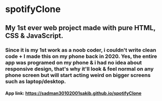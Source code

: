 # spotifyClone
## My 1st ever web project made with pure HTML, CSS & JavaScript.
### Since it is my 1st work as a noob coder, i couldn't write clean code + I made this on my phone back in 2020. Yes, the entire app was programed on my phone & i had no idea about responsive design, that's why it'll look & feel normal on any phone screen but will start acting weird on bigger screens such as laptop/desktop.
#### App link: https://sadman30102001sakib.github.io/spotifyClone
